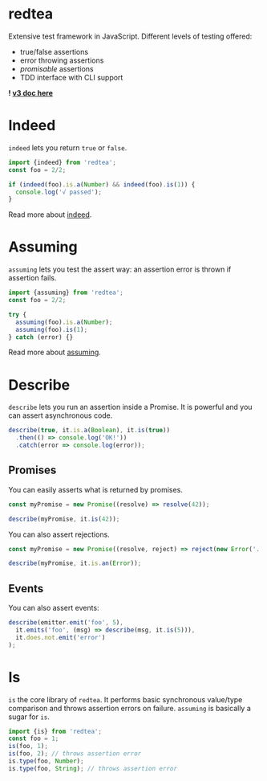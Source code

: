 redtea
===

Extensive test framework in JavaScript. Different levels of testing offered:

- true/false assertions
- error throwing assertions
- *promisable* assertions
- TDD interface with CLI support

**! [v3 doc here](https://github.com/co2-git/redtea/tree/25e97338ead5c53683f4e9ee9a5fb19428a411bb)**

# Indeed

`indeed` lets you return `true` or `false`.

```javascript
import {indeed} from 'redtea';
const foo = 2/2;

if (indeed(foo).is.a(Number) && indeed(foo).is(1)) {
  console.log('√ passed');
}
```

Read more about [indeed](doc/Indeed.md).

# Assuming

`assuming` lets you test the assert way: an assertion error is thrown if assertion fails.

```javascript
import {assuming} from 'redtea';
const foo = 2/2;

try {
  assuming(foo).is.a(Number);
  assuming(foo).is(1);
} catch (error) {}
```

Read more about [assuming](doc/Assuming.md).

# Describe

`describe` lets you run an assertion inside a Promise. It is powerful and you can assert asynchronous code.

```javascript
describe(true, it.is.a(Boolean), it.is(true))
  .then(() => console.log('OK!'))
  .catch(error => console.log(error));
```

## Promises

You can easily asserts what is returned by promises.

```javascript
const myPromise = new Promise((resolve) => resolve(42));

describe(myPromise, it.is(42));
```

You can also assert rejections.

```javascript
const myPromise = new Promise((resolve, reject) => reject(new Error('...')));

describe(myPromise, it.is.an(Error));
```

## Events

You can also assert events:

```javascript
describe(emitter.emit('foo', 5),
  it.emits('foo', (msg) => describe(msg, it.is(5))),
  it.does.not.emit('error')
);
```

# Is

`is` the core library of `redtea`. It performs basic synchronous value/type comparison and throws assertion errors on failure. `assuming` is basically a sugar for `is`.

```javascript
import {is} from 'redtea';
const foo = 1;
is(foo, 1);
is(foo, 2); // throws assertion error
is.type(foo, Number);
is.type(foo, String); // throws assertion error
```
